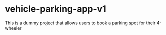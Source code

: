# vehicle-parking-app-v1
This is a dummy project that allows users to book a parking spot for their 4-wheeler
